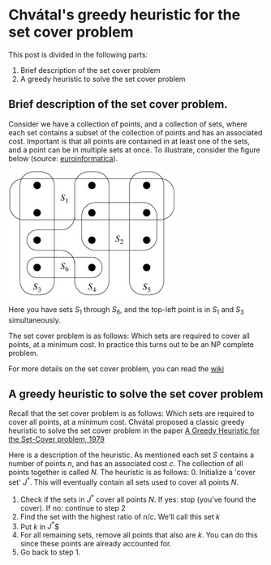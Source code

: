 # Chvátal's greedy heuristic for the set cover problem

This post is divided in the following parts:
1. Brief description of the set cover problem
2. A greedy heuristic to solve the set cover problem

## Brief description of the set cover problem.

Consider we have a collection of points, and a collection of sets, where each set contains a subset of the collection of points and has an associated cost. 
Important is that all points are contained in at least one of the sets, and a point can be in multiple sets at once.
To illustrate, consider the figure below (source: [euroinformatica](http://www.euroinformatica.ro/documentation/programming/!!!Algorithms_CORMEN!!!/DDU0238.html)).

![Figure of set cover problem](/images/set_cover_problem.jpg)

Here you have sets $S_1$ through $S_6$, and the top-left point is in $S_1$ and $S_3$ simultaneously.

The set cover problem is as follows: Which sets are required to cover all points, at a minimum cost. In practice this turns out to be an NP complete problem.

For more details on the set cover problem, you can read the [wiki](https://en.wikipedia.org/wiki/Set_cover_problem)

## A greedy heuristic to solve the set cover problem

Recall that the set cover problem is as follows: Which sets are required to cover all points, at a minimum cost. Chvátal proposed a classic greedy heuristic to solve the set cover problem in the paper [A Greedy Heuristic for the Set-Cover problem, 1979](https://www.jstor.org/stable/3689577)

Here is a description of the heuristic. As mentioned each set $S$ contains a number of points $n$, and has an associated cost $c$. 
The collection of all points together is called $N$. The heuristic is as follows:
0. Initialize a 'cover set' $J^*$. This will eventually contain all sets used to cover all points $N$.
1. Check if the sets in $J^*$ cover all points *N*. If yes: stop (you've found the cover). If no: continue to step 2
2. Find the set with the highest ratio of $n/c$. We'll call this set $k$
2. Put $k$ in $J^*$$
3. For all remaining sets, remove all points that also are $k$. You can do this since these points are already accounted for.
4. Go back to step 1.




